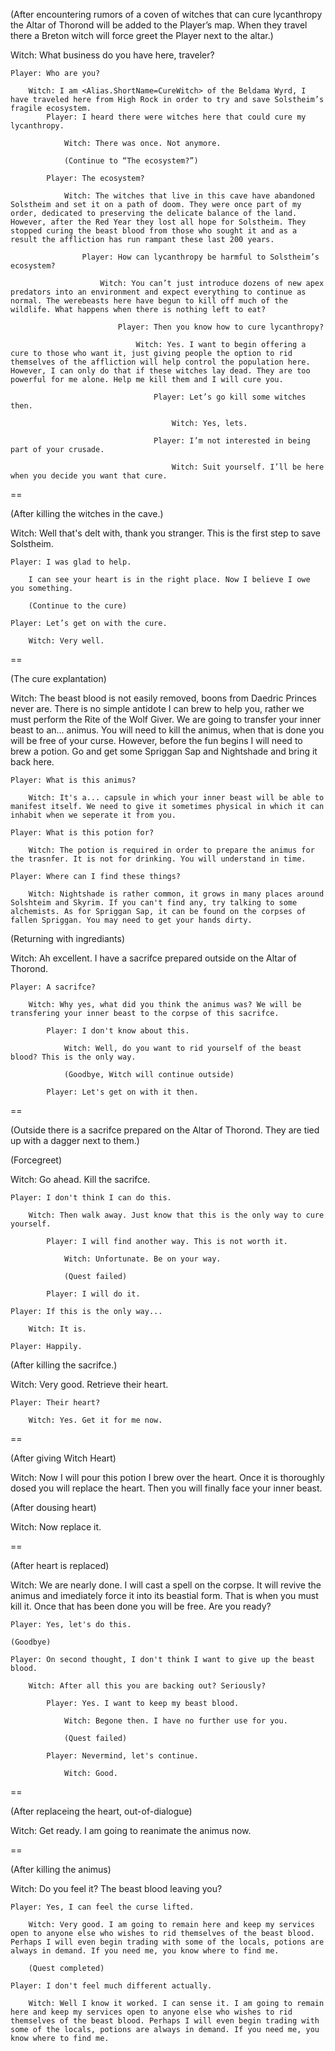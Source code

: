 (After encountering rumors of a coven of witches that can cure lycanthropy the Altar of Thorond will be added to the Player’s map. When they travel there a Breton witch will force greet the Player next to the altar.)

Witch: What business do you have here, traveler?

    Player: Who are you?
    
		Witch: I am <Alias.ShortName=CureWitch> of the Beldama Wyrd, I have traveled here from High Rock in order to try and save Solstheim’s fragile ecosystem.
			Player: I heard there were witches here that could cure my lycanthropy.
			
				Witch: There was once. Not anymore.
				
				(Continue to “The ecosystem?”)
				
			Player: The ecosystem?
			
				Witch: The witches that live in this cave have abandoned Solstheim and set it on a path of doom. They were once part of my order, dedicated to preserving the delicate balance of the land. However, after the Red Year they lost all hope for Solstheim. They stopped curing the beast blood from those who sought it and as a result the affliction has run rampant these last 200 years.
				
					Player: How can lycanthropy be harmful to Solstheim’s ecosystem?
					
						Witch: You can’t just introduce dozens of new apex predators into an environment and expect everything to continue as normal. The werebeasts here have begun to kill off much of the wildlife. What happens when there is nothing left to eat?
						
							Player: Then you know how to cure lycanthropy?
							
								Witch: Yes. I want to begin offering a cure to those who want it, just giving people the option to rid themselves of the affliction will help control the population here. However, I can only do that if these witches lay dead. They are too powerful for me alone. Help me kill them and I will cure you.
								
									Player: Let’s go kill some witches then.
									
										Witch: Yes, lets.
										
									Player: I’m not interested in being part of your crusade.
									
										Witch: Suit yourself. I’ll be here when you decide you want that cure.

==

(After killing the witches in the cave.)

Witch: Well that's delt with, thank you stranger. This is the first step to save Solstheim.

	Player: I was glad to help.
	
		I can see your heart is in the right place. Now I believe I owe you something.
		
		(Continue to the cure)
	
	Player: Let’s get on with the cure.
	
		Witch: Very well.

==
		
(The cure explantation)

Witch: The beast blood is not easily removed, boons from Daedric Princes never are. There is no simple antidote I can brew to help you, rather we must perform the Rite of the Wolf Giver. We are going to transfer your inner beast to an... animus. You will need to kill the animus, when that is done you will be free of your curse. However, before the fun begins I will need to brew a potion. Go and get some Spriggan Sap and Nightshade and bring it back here.

	Player: What is this animus?
	
		Witch: It's a... capsule in which your inner beast will be able to manifest itself. We need to give it sometimes physical in which it can inhabit when we seperate it from you.
		
	Player: What is this potion for?
		
		Witch: The potion is required in order to prepare the animus for the trasnfer. It is not for drinking. You will understand in time.
		
	Player: Where can I find these things?
	
		Witch: Nightshade is rather common, it grows in many places around Solshteim and Skyrim. If you can't find any, try talking to some alchemists. As for Spriggan Sap, it can be found on the corpses of fallen Spriggan. You may need to get your hands dirty.
		
(Returning with ingrediants)

Witch: Ah excellent. I have a sacrifce prepared outside on the Altar of Thorond.

	Player: A sacrifce?
	
		Witch: Why yes, what did you think the animus was? We will be transfering your inner beast to the corpse of this sacrifce.
		
			Player: I don't know about this.
			
				Witch: Well, do you want to rid yourself of the beast blood? This is the only way.
				
				(Goodbye, Witch will continue outside)
				
			Player: Let's get on with it then.

==
			
(Outside there is a sacrifce prepared on the Altar of Thorond. They are tied up with a dagger next to them.)

(Forcegreet)

Witch: Go ahead. Kill the sacrifce.

	Player: I don't think I can do this.
	
		Witch: Then walk away. Just know that this is the only way to cure yourself.
		
			Player: I will find another way. This is not worth it.
			
				Witch: Unfortunate. Be on your way.
				
				(Quest failed)
				
			Player: I will do it.
	
	Player: If this is the only way...
	
		Witch: It is.
	
	Player: Happily.
	
(After killing the sacrifce.)

Witch: Very good. Retrieve their heart.

	Player: Their heart?
	
		Witch: Yes. Get it for me now.
		
==

(After giving Witch Heart)

Witch: Now I will pour this potion I brew over the heart. Once it is thoroughly dosed you will replace the heart. Then you will finally face your inner beast.

(After dousing heart)

Witch: Now replace it.

==

(After heart is replaced)
	
	
Witch: We are nearly done. I will cast a spell on the corpse. It will revive the animus and imediately force it into its beastial form. That is when you must kill it. Once that has been done you will be free. Are you ready?

	Player: Yes, let's do this.
	
	(Goodbye)
	
	Player: On second thought, I don't think I want to give up the beast blood.
	
		Witch: After all this you are backing out? Seriously?
		
			Player: Yes. I want to keep my beast blood.
			
				Witch: Begone then. I have no further use for you.
				
				(Quest failed)
			
			Player: Nevermind, let's continue.
			
				Witch: Good.
				
==

(After replaceing the heart, out-of-dialogue)

Witch: Get ready. I am going to reanimate the animus now.

==

(After killing the animus)

Witch: Do you feel it? The beast blood leaving you?

	Player: Yes, I can feel the curse lifted.
	
		Witch: Very good. I am going to remain here and keep my services open to anyone else who wishes to rid themselves of the beast blood. Perhaps I will even begin trading with some of the locals, potions are always in demand. If you need me, you know where to find me.
		
		(Quest completed)
	
	Player: I don't feel much different actually.
	
		Witch: Well I know it worked. I can sense it. I am going to remain here and keep my services open to anyone else who wishes to rid themselves of the beast blood. Perhaps I will even begin trading with some of the locals, potions are always in demand. If you need me, you know where to find me.